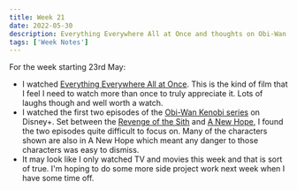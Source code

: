 ```yaml
---
title: Week 21
date: 2022-05-30
description: Everything Everywhere All at Once and thoughts on Obi-Wan Kenobi on Disney+.
tags: ['Week Notes']
---
```


For the week starting 23rd May:

- I watched [Everything Everywhere All at Once](https://www.themoviedb.org/movie/545611-everything-everywhere-all-at-once). This is the kind of film that I feel I need to watch more than once to truly appreciate it. Lots of laughs though and well worth a watch.
- I watched the first two episodes of the [Obi-Wan Kenobi series](https://www.themoviedb.org/tv/92830-obi-wan-kenobi) on Disney+. Set between the [Revenge of the Sith](https://www.themoviedb.org/movie/1895-star-wars-episode-iii-revenge-of-the-sith) and [A New Hope](https://www.themoviedb.org/movie/11-star-wars), I found the two episodes quite difficult to focus on. Many of the characters shown are also in A New Hope which meant any danger to those characters was easy to dismiss.
- It may look like I only watched TV and movies this week and that is sort of true. I'm hoping to do some more side project work next week when I have some time off.
